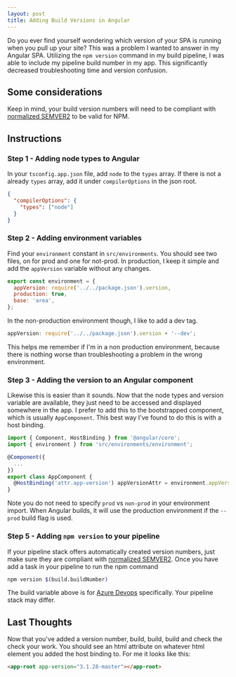 ```yaml
---
layout: post
title: Adding Build Versions in Angular
---
```


Do you ever find yourself wondering which version of your SPA is running when you pull up your site? This was a problem I wanted to answer in my Angular SPA. Utilizing the `npm version` command in my build pipeline, I was able to include my pipeline build number in my app. This significantly decreased troubleshooting time and version confusion.

## Some considerations

Keep in mind, your build version numbers will need to be compliant with [normalized SEMVER2](https://github.com/NuGet/Home/wiki/SemVer-2.0.0-support#spec) to be valid for NPM.

## Instructions

### Step 1 - Adding node types to Angular

In your `tsconfig.app.json` file, add `node` to the `types` array. If there is not a already `types` array, add it under `compilerOptions` in the json root.

```json
{
  "compilerOptions": {
    "types": ["node"]
  }
}
```

### Step 2 - Adding environment variables

Find your `environment` constant in `src/environments`. You should see two files, on for prod and one for not-prod. In production, I keep it simple and add the `appVersion` variable without any changes.

```js
export const environment = {
  appVersion: require('../../package.json').version,
  production: true,
  base: 'area',
};
```

In the non-production environment though, I like to add a dev tag.

```js
appVersion: require('../../package.json').version + '--dev';
```

This helps me remember if I'm in a non production environment, because there is nothing worse than troubleshooting a problem in the wrong environment.

### Step 3 - Adding the version to an Angular component

Likewise this is easier than it sounds. Now that the node types and version variable are available, they just need to be accessed and displayed somewhere in the app. I prefer to add this to the bootstrapped component, which is usually `AppComponent`. This best way I've found to do this is with a host binding.

```js
import { Component, HostBinding } from '@angular/core';
import { environment } from 'src/environments/environment';

@Component({
  ...
})
export class AppComponent {
  @HostBinding('attr.app-version') appVersionAttr = environment.appVersion;
}
```

Note you do not need to specify `prod` vs `non-prod` in your environment import. When Angular builds, it will use the production environment if the `--prod` build flag is used.

### Step 5 - Adding `npm version` to your pipeline

If your pipeline stack offers automatically created version numbers, just make sure they are compliant with [normalized SEMVER2](https://github.com/NuGet/Home/wiki/SemVer-2.0.0-support#spec). Once you have add a task in your pipeline to run the npm command

```bash
npm version $(build.buildNumber)
```

The build variable above is for [Azure Devops](https://docs.microsoft.com/en-us/azure/devops/?view=azure-devops) specifically. Your pipeline stack may differ.

## Last Thoughts

Now that you've added a version number, build, build, build and check the check your work. You should see an html attribute on whatever html element you added the host binding to. For me it looks like this:

```html
<app-root app-version="3.1.28-master"></app-root>
```

